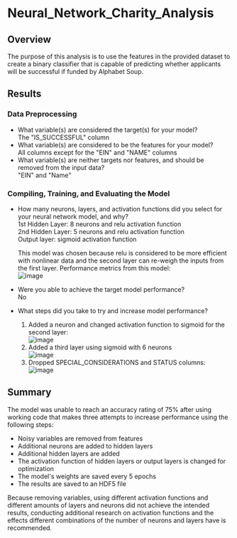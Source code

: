 # Neural_Network_Charity_Analysis
## Overview
The purpose of this analysis is to use the features in the provided dataset to create a binary classifier that is capable of predicting whether applicants will be successful if funded by Alphabet Soup.

## Results
### Data Preprocessing
* What variable(s) are considered the target(s) for your model?
  <br>The "IS_SUCCESSFUL" column
* What variable(s) are considered to be the features for your model?
  <br>All columns except for the "EIN" and "NAME" columns
* What variable(s) are neither targets nor features, and should be removed from the input data?
  <br>"EIN" and "Name"
  
### Compiling, Training, and Evaluating the Model
* How many neurons, layers, and activation functions did you select for your neural network model, and why?
  <br>1st Hidden Layer: 8 neurons and relu activation function
  <br>2nd Hidden Layer: 5 neurons and relu activation function
  <br>Output layer: sigmoid activation function
  
  This model was chosen because relu is considered to be more efficient with nonlinear data and the second layer can re-weigh the inputs from the first layer. Performance metrics from this model: 
  <br>![image](https://user-images.githubusercontent.com/5934390/125510754-bb760bf3-cb55-47ef-913a-d2430e0e9b9d.png)

* Were you able to achieve the target model performance?
  <br>No
* What steps did you take to try and increase model performance?
  1. Added a neuron and changed activation function to sigmoid for the second layer:
     <br>![image](https://user-images.githubusercontent.com/5934390/125520997-85a93f30-fdd8-4575-bd64-8f7e521125c4.png)
  2. Added a third layer using sigmoid with 6 neurons
     <br>![image](https://user-images.githubusercontent.com/5934390/125514426-ff32d5b1-46e7-4aa3-98ee-36fb79d8093b.png)
  3. Dropped SPECIAL_CONSIDERATIONS and STATUS columns:
     <br>![image](https://user-images.githubusercontent.com/5934390/125514676-6ba16498-7f03-4995-80a5-b2fb747249aa.png)

## Summary
The model was unable to reach an accuracy rating of 75% after using working code that makes three attempts to increase performance using the following steps:
  * Noisy variables are removed from features
  * Additional neurons are added to hidden layers
  * Additional hidden layers are added
  * The activation function of hidden layers or output layers is changed for optimization
  * The model's weights are saved every 5 epochs
  * The results are saved to an HDF5 file

Because removing variables, using different activation functions and different amounts of layers and neurons did not achieve the intended results, conducting additional research on activation functions and the effects different combinations of the number of neurons and layers have is recommended. 

